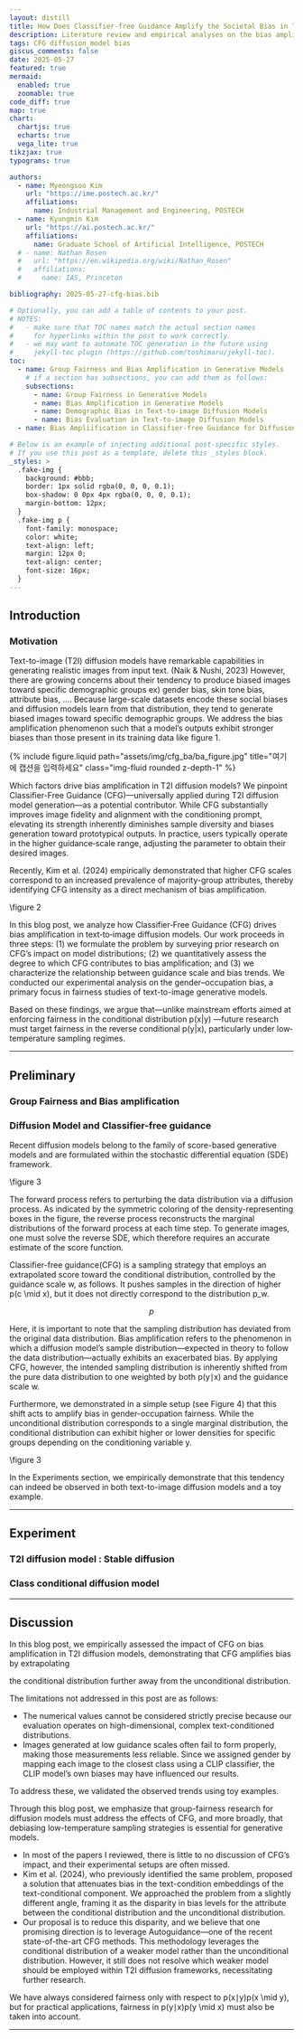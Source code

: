 ```yaml
---
layout: distill
title: How Does Classifier-free Guidance Amplify the Societal Bias in Text-to-image Diffusion Models?
description: Literature review and empirical analyses on the bias amplification in CFG for diffusion models
tags: CFG diffusion_model bias
giscus_comments: false
date: 2025-05-27
featured: true
mermaid:
  enabled: true
  zoomable: true
code_diff: true
map: true
chart:
  chartjs: true
  echarts: true
  vega_lite: true
tikzjax: true
typograms: true

authors:
  - name: Myeongsoo Kim
    url: "https://ime.postech.ac.kr/"
    affiliations:
      name: Industrial Management and Engineering, POSTECH
  - name: Kyungmin Kim
    url: "https://ai.postech.ac.kr/"
    affiliations:
      name: Graduate School of Artificial Intelligence, POSTECH
  # - name: Nathan Rosen
  #   url: "https://en.wikipedia.org/wiki/Nathan_Rosen"
  #   affiliations:
  #     name: IAS, Princeton

bibliography: 2025-05-27-cfg-bias.bib

# Optionally, you can add a table of contents to your post.
# NOTES:
#   - make sure that TOC names match the actual section names
#     for hyperlinks within the post to work correctly.
#   - we may want to automate TOC generation in the future using
#     jekyll-toc plugin (https://github.com/toshimaru/jekyll-toc).
toc:
  - name: Group Fairness and Bias Amplification in Generative Models
    # if a section has subsections, you can add them as follows:
    subsections:
      - name: Group Fairness in Generative Models
      - name: Bias Amplification in Generative Models
      - name: Demographic Bias in Text-to-image Diffusion Models
      - name: Bias Evaluation in Text-to-image Diffusion Models
  - name: Bias Ampliification in Classifier-free Guidance for Diffusion Models

# Below is an example of injecting additional post-specific styles.
# If you use this post as a template, delete this _styles block.
_styles: >
  .fake-img {
    background: #bbb;
    border: 1px solid rgba(0, 0, 0, 0.1);
    box-shadow: 0 0px 4px rgba(0, 0, 0, 0.1);
    margin-bottom: 12px;
  }
  .fake-img p {
    font-family: monospace;
    color: white;
    text-align: left;
    margin: 12px 0;
    text-align: center;
    font-size: 16px;
  }
---
```

## Introduction

### Motivation

Text-to-image (T2I) diffusion models have remarkable capabilities in generating realistic images from input text. (Naik & Nushi, 2023) However, there are growing concerns about their tendency to produce biased images toward specific demographic groups ex) gender bias, skin tone bias, attribute bias, …. Because large-scale datasets encode these social biases and diffusion models learn from that distribution, they tend to generate biased images toward specific demographic groups. We address the bias amplification phenomenon such that a model’s outputs exhibit stronger biases than those present in its training data like figure 1.

<div class="row justify-content-sm-center">
  <div class="col-sm-10 mt-3 mt-md-0">
    {% include figure.liquid
       path="assets/img/cfg_ba/ba_figure.jpg"
       title="여기에 캡션을 입력하세요"
       class="img-fluid rounded z-depth-1" %}
  </div>
</div>

Which factors drive bias amplification in T2I diffusion models? We pinpoint Classifier-Free Guidance (CFG)—universally applied during T2I diffusion model generation—as a potential contributor. While CFG substantially improves image fidelity and alignment with the conditioning prompt, elevating its strength inherently diminishes sample diversity and biases generation toward prototypical outputs. In practice, users typically operate in the higher guidance‐scale range, adjusting the parameter to obtain their desired images.

Recently, Kim et al. (2024) empirically demonstrated that higher CFG scales correspond to an increased prevalence of majority-group attributes, thereby identifying CFG intensity as a direct mechanism of bias amplification.

\figure 2

In this blog post, we analyze how Classifier‐Free Guidance (CFG) drives bias amplification in text‐to‐image diffusion models. Our work proceeds in three steps: (1) we formulate the problem by surveying prior research on CFG’s impact on model distributions; (2) we quantitatively assess the degree to which CFG contributes to bias amplification; and (3) we characterize the relationship between guidance scale and bias trends. We conducted our experimental analysis on the gender–occupation bias, a primary focus in fairness studies of text-to-image generative models.

Based on these findings, we argue that—unlike mainstream efforts aimed at enforcing fairness in the conditional distribution p(x|y) —future research must target fairness in the reverse conditional p(y|x), particularly under low‐temperature sampling regimes.

---

## Preliminary

### Group Fairness and Bias amplification

### Diffusion Model and Classifier-free guidance

Recent diffusion models belong to the family of score-based generative models and are formulated within the stochastic differential equation (SDE) framework.

\figure 3

The forward process refers to perturbing the data distribution via a diffusion process. As indicated by the symmetric coloring of the density-representing boxes in the figure, the reverse process reconstructs the marginal distributions of the forward process at each time step. To generate images, one must solve the reverse SDE, which therefore requires an accurate estimate of the score function.

Classifier-free guidance(CFG) is a sampling strategy that employs an extrapolated score toward the conditional distribution, controlled by the guidance scale w, as follows. It pushes samples in the direction of higher p(c \mid x), but it does not directly correspond to the distribution p_w.

$$
  p
$$

Here, it is important to note that the sampling distribution has deviated from the original data distribution. Bias amplification refers to the phenomenon in which a diffusion model’s sample distribution—expected in theory to follow the data distribution—actually exhibits an exacerbated bias. By applying CFG, however, the intended sampling distribution is inherently shifted from the pure data distribution to one weighted by both p(y∣x) and the guidance scale w.

Furthermore, we demonstrated in a simple setup (see Figure 4) that this shift acts to amplify bias in gender-occupation fairness. While the unconditional distribution corresponds to a single marginal distribution, the conditional distribution can exhibit higher or lower densities for specific groups depending on the conditioning variable y.

\figure 3

In the Experiments section, we empirically demonstrate that this tendency can indeed be observed in both text-to-image diffusion models and a toy example.

---

## Experiment

### T2I diffusion model : Stable diffusion

### Class conditional diffusion model

---

## Discussion

In this blog post, we empirically assessed the impact of CFG on bias amplification in T2I diffusion models, demonstrating that CFG amplifies bias by extrapolating 

the conditional distribution further away from the unconditional distribution.

The limitations not addressed in this post are as follows:

- The numerical values cannot be considered strictly precise because our evaluation operates on high-dimensional, complex text-conditioned distributions.
- Images generated at low guidance scales often fail to form properly, making those measurements less reliable. Since we assigned gender by mapping each image to the closest class using a CLIP classifier, the CLIP model’s own biases may have influenced our results.

To address these, we validated the observed trends using toy examples.

Through this blog post, we emphasize that group-fairness research for diffusion models must address the effects of CFG, and more broadly, that debiasing low-temperature sampling strategies is essential for generative models. 

- In most of the papers I reviewed, there is little to no discussion of CFG’s impact, and their experimental setups are often missed.
- Kim et al. (2024), who previously identified the same problem, proposed a solution that attenuates bias in the text-condition embeddings of the text-conditional component.  We approached the problem from a slightly different angle, framing it as the disparity in bias levels for the attribute between the conditional distribution and the unconditional distribution.
- Our proposal is to reduce this disparity, and we believe that one promising direction is to leverage Autoguidance—one of the recent state-of-the-art CFG methods. This methodology leverages the conditional distribution of a weaker model rather than the unconditional distribution. However, it still does not resolve which weaker model should be employed within T2I diffusion frameworks, necessitating further research.

We have always considered fairness only with respect to p(x∣y)p(x \mid y), but for practical applications, fairness in p(y∣x)p(y \mid x) must also be taken into account.

---